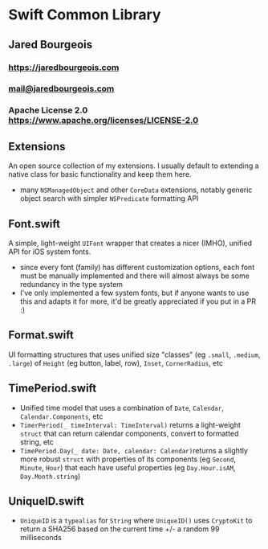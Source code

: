 # Swift Common Library
## Jared Bourgeois
### https://jaredbourgeois.com
### mail@jaredbourgeois.com

### Apache License 2.0 https://www.apache.org/licenses/LICENSE-2.0

## Extensions
An open source collection of my extensions. I usually default to extending a native class for basic functionality and keep them here.
- many `NSManagedObject` and other `CoreData` extensions, notably generic object search with simpler `NSPredicate` formatting API

## Font.swift
A simple, light-weight `UIFont` wrapper that creates a nicer (IMHO), unified API for iOS system fonts.
- since every font (family) has different customization options, each font must be manually implemented and there will almost always be some redundancy in the type system
- I've only implemented a few system fonts, but if anyone wants to use this and adapts it for more, it'd be greatly appreciated if you put in a PR :)

## Format.swift
UI formatting structures that uses unified size "classes" (eg `.small`, `.medium`, `.large`) of `Height` (eg button, label, row), `Inset`, `CornerRadius`, etc

## TimePeriod.swift
- Unified time model that uses a combination of `Date`, `Calendar`, `Calendar.Components`, etc
- `TimerPeriod(_ timeInterval: TimeInterval)` returns a light-weight `struct` that can return calendar components, convert to formatted string, etc
- `TimePeriod.Day(_ date: Date, calendar: Calendar)`returns a slightly more robust `struct` with properties of its components (eg `Second`, `Minute`, `Hour`) that each have useful properties (eg `Day.Hour.isAM`, `Day.Month.string`)

## UniqueID.swift
- `UniqueID` is a `typealias` for `String` where `UniqueID()` uses `CryptoKit` to return a SHA256 based on the current time +/- a random 99 milliseconds